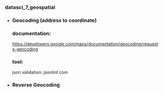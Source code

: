 ### datasci_7_geospatial
- ### Geocoding (address to coordinate)

  ### documentation:
  https://developers.google.com/maps/documentation/geocoding/requests-geocoding
  ### tool: 
  json validation: jsonlint.com
  
- ### Reverse Geocoding
  
